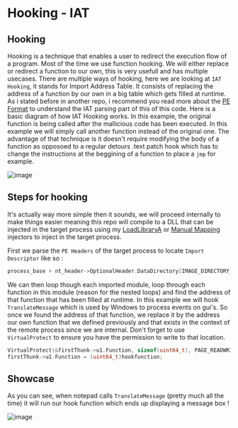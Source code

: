 # Hooking - IAT

## Hooking

Hooking is a technique that enables a user to redirect the execution flow of a program. Most of the time we use function hooking. We will either replace or redirect a function to our own, this is very usefull and has multiple usecases. There are multiple ways of hooking, here we are looking at `IAT Hooking`, it stands for Import Address Table. It consists of replacing the address of a function by our own in a big table which gets filled at runtime. As i stated before in another repo, i recommend you read more about the [PE Format](https://docs.microsoft.com/en-us/windows/win32/debug/pe-format) to understand the IAT parsing part of this of this code. 
Here is a basic diagram of how IAT Hooking works. In this example, the original function is being called after the mallicious code has been executed. In this example we will simply call another function instead of the original one. The advantage of that technique is it doesn't require modifying the body of a function as opposoed to a regular detours .text patch hook which has to change the instructions at the beggining of a function to place a `jmp` for example.

![image](https://2603957456-files.gitbook.io/~/files/v0/b/gitbook-legacy-files/o/assets%2F-LFEMnER3fywgFHoroYn%2F-LujUxqEwvQ8GVJuyKNY%2F-LulPrP3NUbUY6FD2CpU%2Fimage.png?alt=media&token=75271be1-0a7d-4dd5-ba59-8261615d6ed2)


## Steps for hooking

It's actually way more simple then it sounds, we will proceed internally to make things easier meaning this repo will compile to a DLL that can be injected in the target process using my [LoadLibraryA](https://github.com/eternablue/DLL-LoadLibraryA) or [Manual Mapping](https://github.com/eternablue/DLL-ManualMapper) injectors to inject in the target process. 

First we parse the `PE Headers` of the target process to locate `Import Descriptor` like so :
```cpp
process_base + nt_header->OptionalHeader.DataDirectory[IMAGE_DIRECTORY_ENTRY_IMPORT].VirtualAddress;
```
We can then loop though each imported module, loop through each function in this module (reason for the nested loops) and find the address of that function that has been filled at runtime. In this example we will hook `TranslateMessage` which is used by Windows to process events on gui's. So once we found the address of that function, we replace it by the address our own function that we defined previously and that exists in the context of the remote process since we are internal. Don't forget to use `VirtualProtect` to ensure you have the permission to write to that location. 

```cpp
VirtualProtect(&firstThunk->u1.Function, sizeof(uint64_t), PAGE_READWRITE, &old_protection);
firstThunk->u1.Function = (uint64_t)hookfunction;
```

## Showcase

As you can see, when notepad calls `TranslateMessage` (pretty much all the time) it will run our hook function which ends up displaying a message box !

![image](https://cdn.discordapp.com/attachments/780153367305256981/1018961690416656504/demo_iat.gif)
